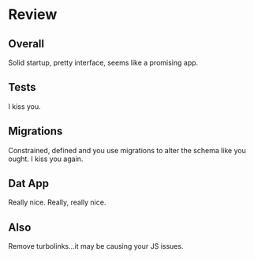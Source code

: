 # Review

## Overall

Solid startup, pretty interface, seems like a promising app.

## Tests

I kiss you.

## Migrations

Constrained, defined and you use migrations to alter the schema like you ought.
I kiss you again.

## Dat App

Really nice.  Really, really nice.

## Also

Remove turbolinks...it may be causing your JS issues.
